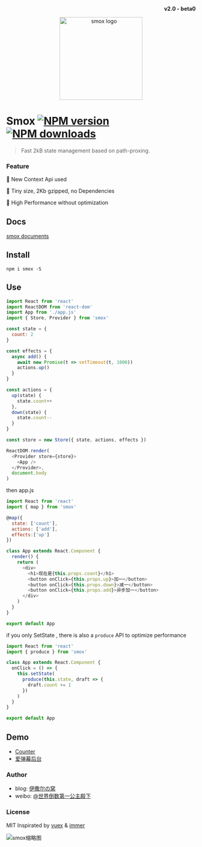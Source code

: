 <p align="right"><b>v2.0 - beta0</b></p>
<p align="center"><img src="https://ws1.sinaimg.cn/large/0065Zy9egy1fyupzauqksj30b40b4dh2.jpg" alt="smox logo" width="220"></p>

# Smox  [![NPM version](https://img.shields.io/npm/v/smox.svg?style=flat-square)](https://npmjs.com/package/smox)  [![NPM downloads](https://img.shields.io/npm/dm/smox.svg?style=flat-square)](https://npmjs.com/package/smox)

> Fast 2kB state management based on path-proxing.

### Feature

:pig_nose: New Context Api used

:jack_o_lantern: Tiny size, 2Kb gzipped, no Dependencies

:ghost: High Performance without optimization

## Docs

[smox documents](https://smox.js.org)

## Install

```shell
npm i smox -S
```

## Use

```javascript
import React from 'react'
import ReactDOM from 'react-dom'
import App from './app.js'
import { Store, Provider } from 'smox'

const state = {
  count: 2
}

const effects = {
  async add() {
    await new Promise(t => setTimeout(t, 1000))
    actions.up()
  }
}

const actions = {
  up(state) {
    state.count++
  },
  down(state) {
    state.count--
  }
}

const store = new Store({ state, actions, effects })

ReactDOM.render(
  <Provider store={store}>
    <App />
  </Provider>,
  document.body
)
```

then app.js

```javascript
import React from 'react'
import { map } from 'smox'

@map({
  state: ['count'],
  actions: ['add'],
  effects:['up']
})
```

```javascript
class App extends React.Component {
  render() {
    return (
      <div>
        <h1>现在是{this.props.count}</h1>
        <button onClick={this.props.up}>加一</button>
        <button onClick={this.props.down}>减一</button>
        <button onClick={this.props.add}>异步加一</button>
      </div>
    )
  }
}

export default App
```

if you only SetState , there is also a `produce` API to optimize performance

```javascript
import React from 'react'
import { produce } from 'smox'

class App extends React.Component {
  onClick = () => {
    this.setState(
      produce(this.state, draft => {
        draft.count += 1
      })
    )
  }
}

export default App
```

## Demo

- [Counter](https://github.com/132yse/smox-counter)
- [爱弹幕后台](https://github.com/132yse/idanmu-admin)

### Author

- blog: [伊撒尔の窝](http://www.yisaer.com)
- weibo: [@世界倒数第一公主殿下](http://weibo.com/oreshura)

### License

MIT
Inspirated by [vuex](https://github.com/vuejs/vuex) & [immer](https://github.com/mweststrate/immer)

![smox缩略图](http://wx4.sinaimg.cn/thumb150/0060lm7Tly1fsk4halu0hj309k09k0t8.jpg)
